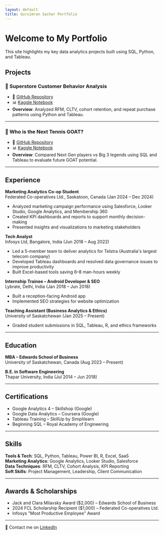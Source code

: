 ```yaml
---
layout: default
title: Gursimran Sachar Portfolio
---
```


# Welcome to My Portfolio

This site highlights my key data analytics projects built using SQL, Python, and Tableau.

## Projects

### 🧮 Superstore Customer Behavior Analysis<br>
- 📂 [GitHub Repository](https://github.com/Gursimransachar/Superstore_Customer_Behaviour_Analysis)
- 📊 [Kaggle Notebook](https://www.kaggle.com/code/gursimransachar/superstore-customer-behavior-analysis)
- **Overview**: Analyzed RFM, CLTV, cohort retention, and repeat purchase patterns using Python and Tableau.

---
### 🎾 Who is the Next Tennis GOAT?<br>
- 📂 [GitHub Repository](https://github.com/Gursimransachar/next-tennis-goat-analysis)
- 📊 [Kaggle Notebook](https://www.kaggle.com/code/gursimransachar/next-tennis-goat)
- **Overview**: Compared Next Gen players vs Big 3 legends using SQL and Tableau to evaluate future GOAT potential.

---
## Experience
**Marketing Analytics Co-op Student**  
Federated Co-operatives Ltd., Saskatoon, Canada (Jan 2024 – Dec 2024)
- Analyzed marketing campaign performance using Salesforce, Looker Studio, Google Analytics, and Membership 360  
- Created KPI dashboards and reports to support monthly decision-making  
- Presented insights and visualizations to marketing stakeholders  

**Tech Analyst**  
Infosys Ltd, Bangalore, India (Jun 2018 – Aug 2022)
- Led a 5-member team to deliver analytics for Telstra (Australia's largest telecom company)  
- Developed Tableau dashboards and resolved data governance issues to improve productivity  
- Built Excel-based tools saving 6–8 man-hours weekly  

**Internship Trainee – Android Developer & SEO**  
Lybrate, Delhi, India (Jan 2018 – Jun 2018)
- Built a reception-facing Android app  
- Implemented SEO strategies for website optimization  

**Teaching Assistant (Business Analytics & Ethics)**  
University of Saskatchewan (Jan 2025 – Present)
- Graded student submissions in SQL, Tableau, R, and ethics frameworks

---
## Education
**MBA – Edwards School of Business**  
University of Saskatchewan, Canada (Aug 2023 – Present)

**B.E. in Software Engineering**  
Thapar University, India (Jul 2014 – Jun 2018)

---
## Certifications
- Google Analytics 4 – Skillshop (Google)
- Google Data Analytics – Coursera (Google)
- Tableau Training – SkillUp by Simplilearn
- Beginning SQL – Royal Academy of Engineering

---
## Skills
**Tools & Tech**: SQL, Python, Tableau, Power BI, R, Excel, SaaS  
**Marketing Analytics**: Google Analytics, Looker Studio, Salesforce  
**Data Techniques**: RFM, CLTV, Cohort Analysis, KPI Reporting  
**Soft Skills**: Project Management, Leadership, Client Communication  

---
## Awards & Scholarships
- Jack and Clara Milavsky Award ($2,000) – Edwards School of Business  
- 2024 FCL Scholarship Recipient ($1,000) – Federated Co-operatives Ltd.  
- Infosys "Most Productive Employee" Award

---

📧 Contact me on [LinkedIn](https://www.linkedin.com/in/gs098/)
